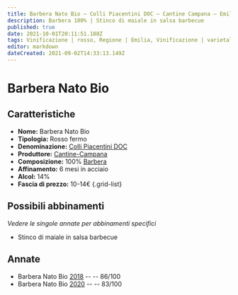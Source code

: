 ```yaml
---
title: Barbera Nato Bio – Colli Piacentini DOC – Cantine Campana – Emilia (IT) – 10-14€ – 2★-3★
description: Barbera 100% | Stinco di maiale in salsa barbecue
published: true
date: 2021-10-01T20:11:51.188Z
tags: Vinificazione | rosso, Regione | Emilia, Vinificazione | varietale, Vinificazione | fermo, Valutazioni | 3 stelle, Vitigni | Barbera, Prezzi | 10-14€, Alimento | maiale, Alimento-dettagli | stinco, Aromatizzazione | in salsa barbecue
editor: markdown
dateCreated: 2021-09-02T14:33:13.149Z
---
```


# Barbera Nato Bio

## Caratteristiche
- **Nome:** Barbera Nato Bio
- **Tipologia:** Rosso fermo
- **Denominazione:** [Colli Piacentini DOC](/denominazioni/Italia/Emilia/DOC/Colli-Piacentini)
- **Produttore:** [Cantine-Campana](/produttori/Italia/Emilia/Cantine-Campana) 
- **Composizione:** 100% [Barbera](/vitigni/Italia/bacca-nera/barbera)
- **Affinamento:** 6 mesi in acciaio
- **Alcol:** 14%
- **Fascia di prezzo:** 10-14€
{.grid-list}

## Possibili abbinamenti
*Vedere le singole annate per abbinamenti specifici*

- Stinco di maiale in salsa barbecue


## Annate
- Barbera Nato Bio [2018](/vini/Italia/Emilia/Cantine-Campana/Barbera-Nato-Bio/2018) -- <span class="star-3"></span> -- 86/100
- Barbera Nato Bio [2020](/vini/Italia/Emilia/Cantine-Campana/Barbera-Nato-Bio/2020) -- <span class="star-2"></span> -- 83/100


